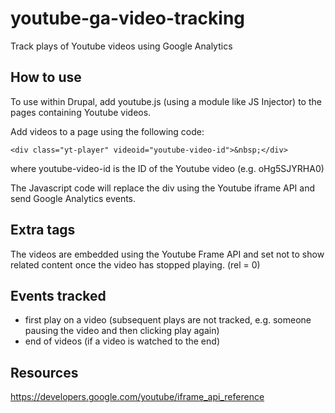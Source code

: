 # youtube-ga-video-tracking
Track plays of Youtube videos using Google Analytics

## How to use
To use within Drupal, add youtube.js (using a module like JS Injector) to the pages containing Youtube videos.

Add videos to a page using the following code:

    <div class="yt-player" videoid="youtube-video-id">&nbsp;</div>

where youtube-video-id is the ID of the Youtube video (e.g. oHg5SJYRHA0)

The Javascript code will replace the div using the Youtube iframe API and send Google Analytics events.

## Extra tags

The videos are embedded using the Youtube Frame API and set not to show related content once the video has stopped playing. (rel = 0)

## Events tracked

* first play on a video (subsequent plays are not tracked, e.g. someone pausing the video and then clicking play again)
* end of videos (if a video is watched to the end)

## Resources
https://developers.google.com/youtube/iframe_api_reference

